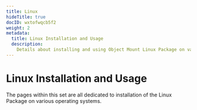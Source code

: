 ```yaml
---
title: Linux
hideTitle: true
docID: wxtofwqcb5f2
weight: 2
metadata:
  title: Linux Installation and Usage
  description:
    Details about installing and using Object Mount Linux Package on various OS
---
```


# Linux Installation and Usage

The pages within this set are all dedicated to installation of the Linux Package on various operating systems.
